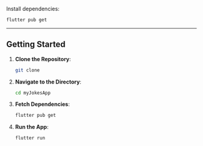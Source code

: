 
Install dependencies:
```bash
flutter pub get
```


---

## **Getting Started**

1. **Clone the Repository**:
   ```bash
   git clone 
   ```

2. **Navigate to the Directory**:
   ```bash
   cd myJokesApp
   ```

3. **Fetch Dependencies**:
   ```bash
   flutter pub get
   ```

4. **Run the App**:
   ```bash
   flutter run
   ```

